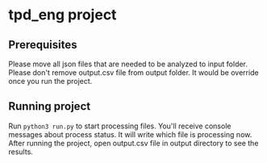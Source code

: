 # tpd_eng project

## Prerequisites
Please move all json files that are needed to be analyzed to input folder.
Please don't remove output.csv file from output folder. It would be override once you run the project.

## Running project
Run `python3 run.py` to start processing files. You'll receive console messages about process status. It will write which file is processing now. After running the project, open output.csv file in output directory to see the results.
